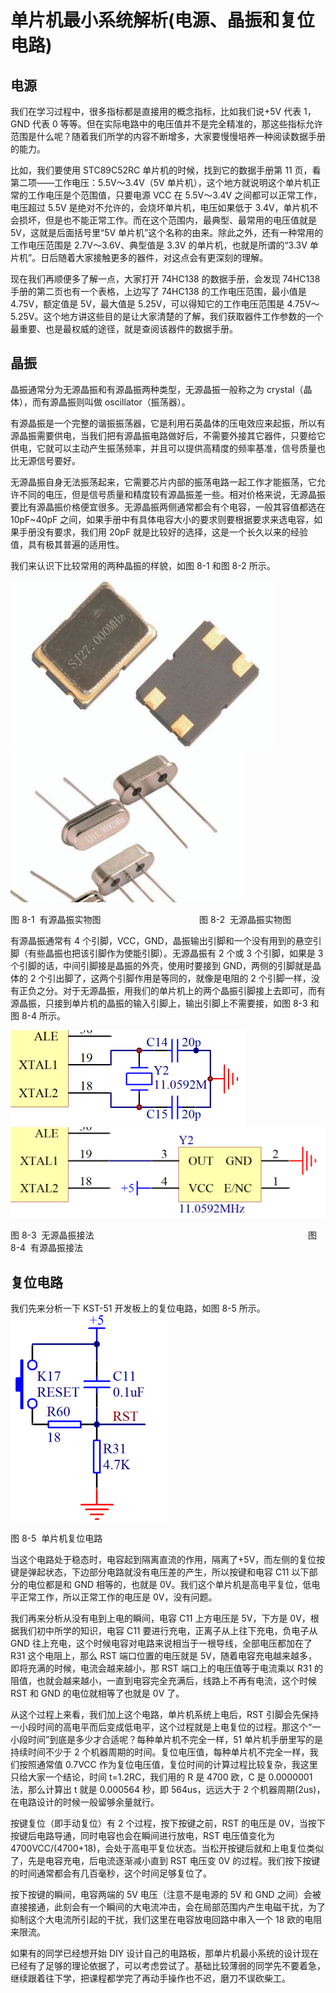 # 单片机最小系统解析(电源、晶振和复位电路)

## 电源

我们在学习过程中，很多指标都是直接用的概念指标，比如我们说+5V 代表 1，GND 代表 0 等等。但在实际电路中的电压值并不是完全精准的，那这些指标允许范围是什么呢？随着我们所学的内容不断增多，大家要慢慢培养一种阅读数据手册的能力。

比如，我们要使用 STC89C52RC 单片机的时候，找到它的数据手册第 11 页，看第二项——工作电压：5.5V～3.4V（5V 单片机），这个地方就说明这个单片机正常的工作电压是个范围值，只要电源 VCC 在 5.5V～3.4V 之间都可以正常工作，电压超过 5.5V 是绝对不允许的，会烧坏单片机，电压如果低于 3.4V，单片机不会损坏，但是也不能正常工作。而在这个范围内，最典型、最常用的电压值就是 5V，这就是后面括号里“5V 单片机”这个名称的由来。除此之外，还有一种常用的工作电压范围是 2.7V～3.6V、典型值是 3.3V 的单片机，也就是所谓的“3.3V 单片机”。日后随着大家接触更多的器件，对这点会有更深刻的理解。

现在我们再顺便多了解一点，大家打开 74HC138 的数据手册，会发现 74HC138 手册的第二页也有一个表格，上边写了 74HC138 的工作电压范围，最小值是 4.75V，额定值是 5V，最大值是 5.25V，可以得知它的工作电压范围是 4.75V～5.25V。这个地方讲这些目的是让大家清楚的了解，我们获取器件工作参数的一个最重要、也是最权威的途径，就是查阅该器件的数据手册。

## 晶振

晶振通常分为无源晶振和有源晶振两种类型，无源晶振一般称之为 crystal（晶体），而有源晶振则叫做 oscillator（振荡器）。

有源晶振是一个完整的谐振振荡器，它是利用石英晶体的压电效应来起振，所以有源晶振需要供电，当我们把有源晶振电路做好后，不需要外接其它器件，只要给它供电，它就可以主动产生振荡频率，并且可以提供高精度的频率基准，信号质量也比无源信号要好。

无源晶振自身无法振荡起来，它需要芯片内部的振荡电路一起工作才能振荡，它允许不同的电压，但是信号质量和精度较有源晶振差一些。相对价格来说，无源晶振要比有源晶振价格便宜很多。无源晶振两侧通常都会有个电容，一般其容值都选在 10pF~40pF 之间，如果手册中有具体电容大小的要求则要根据要求来选电容，如果手册没有要求，我们用 20pF 就是比较好的选择，这是一个长久以来的经验值，具有极其普遍的适用性。

我们来认识下比较常用的两种晶振的样貌，如图 8-1 和图 8-2 所示。

![图 8-1  有源晶振实物图](img/e01042dc174f91c669727e844fb78627.jpg)        ![图 8-2  无源晶振实物图](img/8377f6449ef9691d5cdbbc0ee1c6aa47.jpg)

图 8-1  有源晶振实物图                                        图 8-2  无源晶振实物图

有源晶振通常有 4 个引脚，VCC，GND，晶振输出引脚和一个没有用到的悬空引脚（有些晶振也把该引脚作为使能引脚）。无源晶振有 2 个或 3 个引脚，如果是 3 个引脚的话，中间引脚接是晶振的外壳，使用时要接到 GND，两侧的引脚就是晶体的 2 个引出脚了，这两个引脚作用是等同的，就像是电阻的 2 个引脚一样，没有正负之分。对于无源晶振，用我们的单片机上的两个晶振引脚接上去即可，而有源晶振，只接到单片机的晶振的输入引脚上，输出引脚上不需要接，如图 8-3 和图 8-4 所示。

![图 8-3  无源晶振接法](img/5544af8befbdd13fd987a2eb3522cc13.jpg)        ![图 8-4  有源晶振接法](img/d0888010a3012669249c72f1278e7e4f.jpg)

图 8-3  无源晶振接法                                                                                       图 8-4  有源晶振接法                                          

## 复位电路

我们先来分析一下 KST-51 开发板上的复位电路，如图 8-5 所示。![图 8-5  单片机复位电路](img/7c72551daa133290dc2b5631204f85dc.jpg)

图 8-5  单片机复位电路

当这个电路处于稳态时，电容起到隔离直流的作用，隔离了+5V，而左侧的复位按键是弹起状态，下边部分电路就没有电压差的产生，所以按键和电容 C11 以下部分的电位都是和 GND 相等的，也就是 0V。我们这个单片机是高电平复位，低电平正常工作，所以正常工作的电压是 0V，没有问题。

我们再来分析从没有电到上电的瞬间，电容 C11 上方电压是 5V，下方是 0V，根据我们初中所学的知识，电容 C11 要进行充电，正离子从上往下充电，负电子从 GND 往上充电，这个时候电容对电路来说相当于一根导线，全部电压都加在了 R31 这个电阻上，那么 RST 端口位置的电压就是 5V，随着电容充电越来越多，即将充满的时候，电流会越来越小，那 RST 端口上的电压值等于电流乘以 R31 的阻值，也就会越来越小，一直到电容完全充满后，线路上不再有电流，这个时候 RST 和 GND 的电位就相等了也就是 0V 了。

从这个过程上来看，我们加上这个电路，单片机系统上电后，RST 引脚会先保持一小段时间的高电平而后变成低电平，这个过程就是上电复位的过程。那这个“一小段时间”到底是多少才合适呢？每种单片机不完全一样，51 单片机手册里写的是持续时间不少于 2 个机器周期的时间。复位电压值，每种单片机不完全一样，我们按照通常值 0.7VCC 作为复位电压值，复位时间的计算过程比较复杂，我这里只给大家一个结论，时间 t=1.2RC，我们用的 R 是 4700 欧，C 是 0.0000001 法，那么计算出 t 就是 0.000564 秒，即 564us，远远大于 2 个机器周期(2us)，在电路设计的时候一般留够余量就行。

按键复位（即手动复位）有 2 个过程，按下按键之前，RST 的电压是 0V，当按下按键后电路导通，同时电容也会在瞬间进行放电，RST 电压值变化为 4700VCC/(4700+18)，会处于高电平复位状态。当松开按键后就和上电复位类似了，先是电容充电，后电流逐渐减小直到 RST 电压变 0V 的过程。我们按下按键的时间通常都会有几百毫秒，这个时间足够复位了。

按下按键的瞬间，电容两端的 5V 电压（注意不是电源的 5V 和 GND 之间）会被直接接通，此刻会有一个瞬间的大电流冲击，会在局部范围内产生电磁干扰，为了抑制这个大电流所引起的干扰，我们这里在电容放电回路中串入一个 18 欧的电阻来限流。

如果有的同学已经想开始 DIY 设计自己的电路板，那单片机最小系统的设计现在已经有了足够的理论依据了，可以考虑尝试了。基础比较薄弱的同学先不要着急，继续跟着往下学，把课程都学完了再动手操作也不迟，磨刀不误砍柴工。